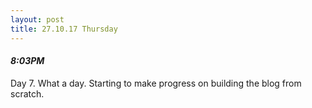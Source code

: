 ```yaml
---
layout: post
title: 27.10.17 Thursday
---
```


#### *8:03PM*
Day 7. What a day. Starting to make progress on building the blog from scratch.